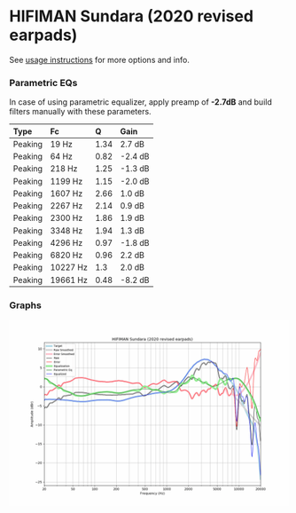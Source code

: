 # HIFIMAN Sundara (2020 revised earpads)
See [usage instructions](https://github.com/jaakkopasanen/AutoEq#usage) for more options and info.

### Parametric EQs
In case of using parametric equalizer, apply preamp of **-2.7dB** and build filters manually
with these parameters. 


| Type    | Fc       |    Q | Gain    |
|:--------|:---------|:-----|:--------|
| Peaking | 19 Hz    | 1.34 | 2.7 dB  |
| Peaking | 64 Hz    | 0.82 | -2.4 dB |
| Peaking | 218 Hz   | 1.25 | -1.3 dB |
| Peaking | 1199 Hz  | 1.15 | -2.0 dB |
| Peaking | 1607 Hz  | 2.66 | 1.0 dB  |
| Peaking | 2267 Hz  | 2.14 | 0.9 dB  |
| Peaking | 2300 Hz  | 1.86 | 1.9 dB  |
| Peaking | 3348 Hz  | 1.94 | 1.3 dB  |
| Peaking | 4296 Hz  | 0.97 | -1.8 dB |
| Peaking | 6820 Hz  | 0.96 | 2.2 dB  |
| Peaking | 10227 Hz | 1.3  | 2.0 dB  |
| Peaking | 19661 Hz | 0.48 | -8.2 dB |

### Graphs
![](./HIFIMAN%20Sundara%20(2020%20revised%20earpads).png)